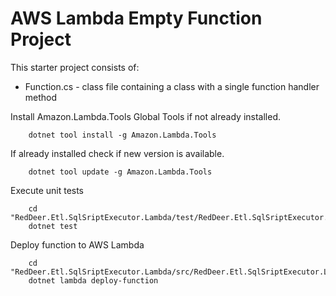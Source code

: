 # AWS Lambda Empty Function Project

This starter project consists of:
* Function.cs - class file containing a class with a single function handler method

Install Amazon.Lambda.Tools Global Tools if not already installed.
```
    dotnet tool install -g Amazon.Lambda.Tools
```

If already installed check if new version is available.
```
    dotnet tool update -g Amazon.Lambda.Tools
```

Execute unit tests
```
    cd "RedDeer.Etl.SqlSriptExecutor.Lambda/test/RedDeer.Etl.SqlSriptExecutor.Lambda.Tests"
    dotnet test
```

Deploy function to AWS Lambda
```
    cd "RedDeer.Etl.SqlSriptExecutor.Lambda/src/RedDeer.Etl.SqlSriptExecutor.Lambda"
    dotnet lambda deploy-function
```
